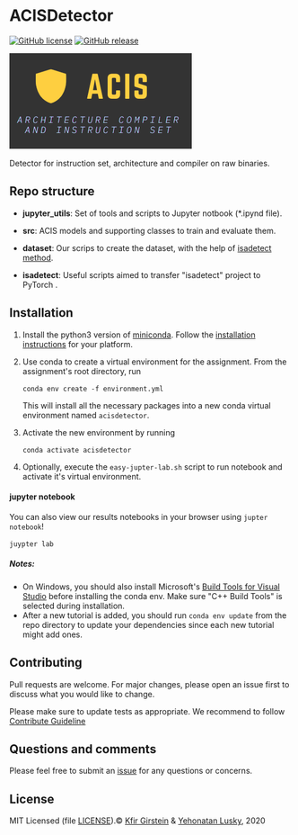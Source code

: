 # ACISDetector

[![GitHub license](https://img.shields.io/github/license/Naereen/StrapDown.js.svg)](https://github.com/Naereen/StrapDown.js/blob/master/LICENSE)
[![GitHub release](https://img.shields.io/badge/version-v1.0-blue)](https://github.com/kfirgirstein/ACISDetector/releases)

![ACIS Logo](/jupyter_utils/ACIS_Logo.png)

Detector for instruction set, architecture and compiler on raw binaries.


## Repo structure

- **jupyter_utils**: Set of tools and scripts to Jupyter notbook (*.ipynd file).

- **src**: ACIS models and supporting classes to train and evaluate them.

- **dataset**: Our scrips to create the dataset, with the help of [isadetect method](https://github.com/kairis/isadetect#dataset).

- **isadetect**: Useful scripts aimed to transfer "isadetect" project to PyTorch  .

## Installation

1. Install the python3 version of [miniconda](https://conda.io/miniconda.html).
   Follow the [installation instructions](https://docs.conda.io/projects/conda/en/latest/user-guide/install/index.html)
   for your platform.

2. Use conda to create a virtual environment for the assignment.
   From the assignment's root directory, run

   ```shell
   conda env create -f environment.yml
   ```

   This will install all the necessary packages into a new conda virtual environment named `acisdetector`.

3. Activate the new environment by running

   ```shell
   conda activate acisdetector
   ```

4. Optionally, execute the `easy-jupter-lab.sh` script to run notebook and activate it's virtual environment.

#### jupyter notebook
You can also view our results notebooks in your browser using `jupter notebook`!

   ```shell
   juypter lab
   ```
##### Notes:
- On Windows, you should also install Microsoft's [Build Tools for Visual
  Studio](https://visualstudio.microsoft.com/downloads/#build-tools-for-visual-studio-2019)
  before installing the conda env.  Make sure "C++ Build Tools" is selected during installation.
- After a new tutorial is added, you should run `conda env update` from the repo
  directory to update your dependencies since each new tutorial might add ones.
 
 
## Contributing
Pull requests are welcome. For major changes, please open an issue first to discuss what you would like to change.

Please make sure to update tests as appropriate. We recommend to follow [Contribute Guideline](/.github/CONTRIBUTING.md)

## Questions and comments

Please feel free to submit an [issue](https://github.com/kfirgirstein/ACISDetector/issues/new) for any questions or concerns.

## License
MIT Licensed (file [LICENSE](/.github/LICENSE.md)).© [Kfir Girstein](https://github.com/kfirgirstein/) & [Yehonatan Lusky](https://github.com/Yehonatanlus), 2020
